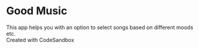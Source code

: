 # Good Music

This app helps you with an option to select songs based on different moods etc. <br />
Created with CodeSandbox

